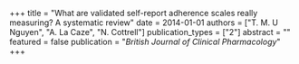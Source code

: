 +++
title = "What are validated self-report adherence scales really measuring? A systematic review"
date = 2014-01-01
authors = ["T. M. U Nguyen", "A. La Caze", "N. Cottrell"]
publication_types = ["2"]
abstract = ""
featured = false
publication = "*British Journal of Clinical Pharmacology*"
+++

